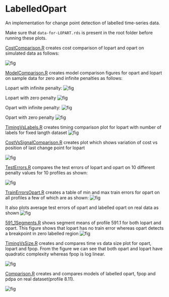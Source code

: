 # LabelledOpart

An implementation for change point detection of labelled time-series data.


Make sure that `data-for-LOPART.rds` is present in the root folder before running these plots.

[CostComparison.R](CostComparison.R) creates cost comparison of lopart and opart on simulated data as follows:

![fig](https://github.com/as4378/LabelledOpart/blob/master/figures/CostComparison.PNG)

[ModelComparison.R](ModelComparison.R) creates model comparison figures for opart and lopart on sample data for zero and infinite penalties as follows:

Lopart with infinite penalty:
![fig](https://github.com/as4378/LabelledOpart/blob/master/figures/ModelComparison1.PNG)

Lopart with zero penalty
![fig](https://github.com/as4378/LabelledOpart/blob/master/figures/ModelComparison4.PNG)

Opart with infinite penalty:
![fig](https://github.com/as4378/LabelledOpart/blob/master/figures/ModelComparison2.PNG)

Opart with zero penalty
![fig](https://github.com/as4378/LabelledOpart/blob/master/figures/ModelComparison3.PNG)


[TimingVsLabels.R](TimingVsLabels.R) creates timing comparison plot for lopart with number of labels for fixed langth dataset
![fig](https://github.com/as4378/LabelledOpart/blob/master/figures/TimingVsLabelsVsSize.PNG)

[CostVsSignalComparison.R](CostVsSignalComparison.R) creates plot which shows variation of cost vs position of last change point for lopart

![fig](https://github.com/as4378/LabelledOpart/blob/master/figures/SignalVsCost.PNG)

[TestErrors.R](TestErrors.R) compares the test errors of lopart and opart on 10 different penalty values for 10 profiles as shown:

![fig](https://github.com/as4378/LabelledOpart/blob/master/figures/TestErrors.PNG)

[TrainErrorsOpart.R](TrainErrorsOpart.R) creates a table of min and max train errors for opart on all profiles a few of which are as shown:
![fig](https://github.com/as4378/LabelledOpart/blob/master/figures/TrainErrorsOpart.PNG)

It also plots average test errors of opart and labelled opart on real data as shown
![fig](https://github.com/as4378/LabelledOpart/blob/master/figures/AverageTestErrors.PNG)

[591_1Segments.R](591_1Segments.R) shows segment means of profile 591.1 for both lopart and opart. This figure shows that lopart has no train error whereas opart detects a breakpoint in zero labelled region
![fig](https://github.com/as4378/LabelledOpart/blob/master/figures/591_1Segments.PNG)


[TimingVsSize.R](TimingVsSize.R) creates and compares time vs data size plot for opart, lopart and fpop. From the figure we can see that both opart and lopart have quadratic complexity whereas fpop is log linear.

![fig](https://github.com/as4378/LabelledOpart/blob/master/figures/TimingVsSize.PNG)

[Comparison.R](Comparison.R) creates and compares models of labelled opart, fpop and pdpa on real dataset(profile 8.11).

![fig](https://github.com/as4378/LabelledOpart/blob/master/figures/Comparison.PNG)



